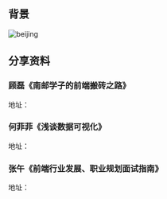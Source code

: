 ## 背景
![beijing](./qingyou.jpeg)


## 分享资料
### 顾磊《南邮学子的前端搬砖之路》
地址：


### 何菲菲《浅谈数据可视化》
地址：


### 张午《前端行业发展、职业规划面试指南》
地址：